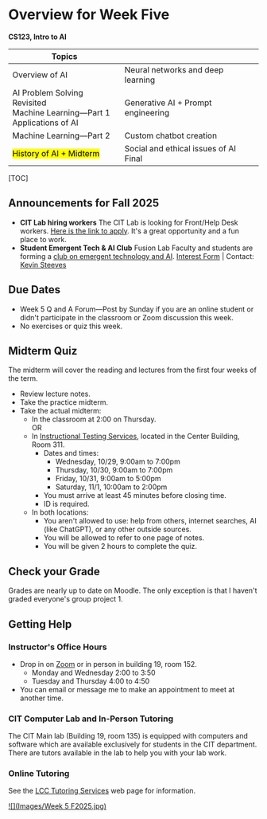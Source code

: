 <h1>Overview for Week Five</h1>

**CS123, Intro to AI**

| Topics                                                       |                                              |
| ------------------------------------------------------------ | -------------------------------------------- |
| Overview of AI                                               | Neural networks and deep learning            |
| AI Problem Solving Revisited<br />Machine Learning&mdash;Part 1<br />Applications of AI | Generative AI + Prompt engineering           |
| Machine Learning&mdash;Part 2                                | Custom chatbot creation                      |
| <mark>History of AI + Midterm</mark>                         | Social and ethical issues of AI  <br />Final |

[TOC]

## Announcements for Fall 2025

- **CIT Lab hiring workers**
  The CIT Lab is looking for Front/Help Desk workers. [Here is the link to apply](https://lanecc.studentemployment.ngwebsolutions.com/JobXJobDetail.aspx?JobId=12268&s=1). It's a great opportunity and a fun place to work.
- **Student Emergent Tech & AI Club**
  Fusion Lab Faculty and students are forming a [club on emergent technology and AI](Images/ETAIClubPoster.pdf).
   [Interest Form](https://out.smore.com/e/nd345/V0ERKC?__$u__) | Contact: [Kevin Steeves](https://out.smore.com/e/nd345/X14b6G?__$u__)

## Due Dates

- Week 5 Q and A Forum&mdash;Post by Sunday if you are an online student or didn't participate in the classroom or Zoom discussion this week.
- No exercises or quiz this week.

## Midterm Quiz

The midterm will cover the reading and lectures from the first four weeks of the term.

- Review lecture notes.
- Take the practice midterm.
- Take the actual midterm:
  - In the classroom at 2:00 on Thursday.  
    OR
  - In [Instructional Testing Services](https://www.lanecc.edu/get-support/academic-support/instructional-testing-services), located in the Center Building, Room 311.
    - Dates and times:
      - Wednesday, 10/29, 9:00am to 7:00pm
      - Thursday, 10/30, 9:00am to 7:00pm
      - Friday, 10/31, 9:00am to 5:00pm
      - Saturday, 11/1, 10:00am to 2:00pm
    - You must arrive at least 45 minutes before closing time.
    - ID is required.
  - In both locations: 
    - You aren't allowed to use: help from others, internet searches, AI (like ChatGPT), or any other outside sources.
    - You will be allowed to refer to one page of notes.
    - You will be given 2 hours to complete the quiz.

## Check your Grade

Grades are nearly up to date on Moodle. The only exception is that I haven't graded everyone's group project 1.

## Getting Help

### Instructor's Office Hours

- Drop in on [Zoom](https://lanecc.zoom.us/j/8982554800) or in person in building 19, room 152.
  - Monday and Wednesday 2:00 to 3:50
  - Tuesday and Thursday 4:00 to 4:50
- You can email or message me to make an appointment to meet at another time.

### CIT Computer Lab and In-Person Tutoring

The CIT Main lab (Building 19, room 135) is equipped with computers and software which are available exclusively for students in the CIT department. There are tutors available in the lab to help you with your lab work.

### Online Tutoring

See the [LCC Tutoring Services](https://www.lanecc.edu/tutor) web page for information.



[![](Images/Week 5 F2025.jpg)](https://lanecc.edu/resources)
